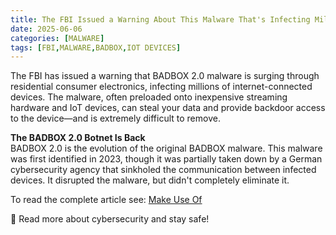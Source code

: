 ```yaml
---
title: The FBI Issued a Warning About This Malware That's Infecting Millions of Devices
date: 2025-06-06
categories: [MALWARE]
tags: [FBI,MALWARE,BADBOX,IOT DEVICES]
---
```


The FBI has issued a warning that BADBOX 2.0 malware is surging through residential consumer electronics, infecting millions of internet-connected devices. The malware, often preloaded onto inexpensive streaming hardware and IoT devices, can steal your data and provide backdoor access to the device—and is extremely difficult to remove.

**The BADBOX 2.0 Botnet Is Back**  
BADBOX 2.0 is the evolution of the original BADBOX malware. This malware was first identified in 2023, though it was partially taken down by a German cybersecurity agency that sinkholed the communication between infected devices. It disrupted the malware, but didn't completely eliminate it.

To read the complete article see: [Make Use Of](https://www.makeuseof.com/badbox-2-malware-infecting-internet-connected-devices/)  

📅 Read more about cybersecurity and stay safe!